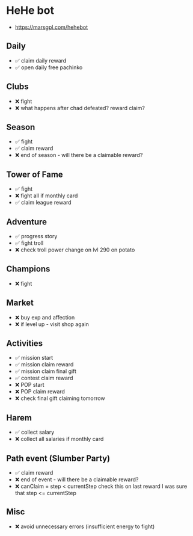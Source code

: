 # HeHe bot

- <https://marsgpl.com/hehebot>

## Daily

- ✅ claim daily reward
- ✅ open daily free pachinko

## Clubs

- ❌ fight
- ❌ what happens after chad defeated? reward claim?

## Season

- ✅ fight
- ✅ claim reward
- ❌ end of season - will there be a claimable reward?

## Tower of Fame

- ✅ fight
- ❌ fight all if monthly card
- ✅ claim league reward

## Adventure

- ✅ progress story
- ✅ fight troll
- ❌ check troll power change on lvl 290 on potato

## Champions

- ❌ fight

## Market

- ❌ buy exp and affection
- ❌ if level up - visit shop again

## Activities

- ✅ mission start
- ✅ mission claim reward
- ✅ mission claim final gift
- ✅ contest claim reward
- ❌ POP start
- ❌ POP claim reward
- ❌ check final gift claiming tomorrow

## Harem

- ✅ collect salary
- ❌ collect all salaries if monthly card

## Path event (Slumber Party)

- ✅ claim reward
- ❌ end of event - will there be a claimable reward?
- ❌ canClaim = step < currentStep
     check this on last reward
     I was sure that step <= currentStep

## Misc

- ❌ avoid unnecessary errors (insufficient energy to fight)
